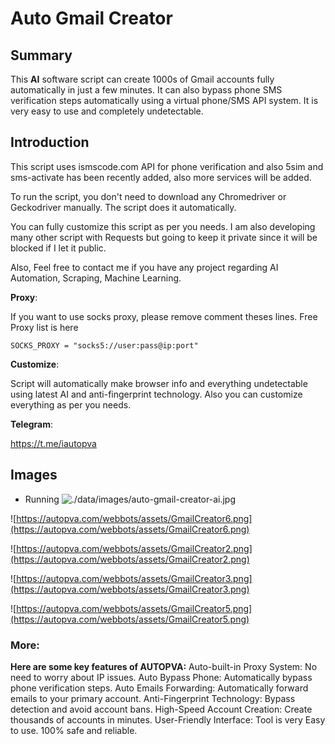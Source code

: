 # Auto Gmail Creator

## Summary 

This **AI** software script can create 1000s of Gmail accounts fully automatically in just a few minutes. It can also bypass phone SMS verification steps automatically using a virtual phone/SMS API system. 
It is very easy to use and completely undetectable.

## Introduction

This script uses ismscode.com API for phone verification and also 5sim and sms-activate has been recently added, also more services will be added.

To run the script, you don't need to download any Chromedriver or Geckodriver manually. The script does it automatically.

You can fully customize this script as per you needs. I am also developing many other script with Requests but going to keep it private since it will be blocked if I let it public.

Also, Feel free to contact me if you have any project regarding AI Automation, Scraping, Machine Learning.


**Proxy**:

If you want to use socks proxy, please remove comment theses lines. Free Proxy list is here

    SOCKS_PROXY = "socks5://user:pass@ip:port"

**Customize**:

Script will automatically make browser info and everything undetectable using latest AI and anti-fingerprint technology. Also you can customize everything as per you needs.


**Telegram**:

https://t.me/iautopva


## Images

- Running
    ![./data/images/auto-gmail-creator-ai.jpg](https://autopva.com/webbots/assets/GmailCreator.png)

![https://autopva.com/webbots/assets/GmailCreator6.png](https://autopva.com/webbots/assets/GmailCreator6.png)

![https://autopva.com/webbots/assets/GmailCreator2.png](https://autopva.com/webbots/assets/GmailCreator2.png)

![https://autopva.com/webbots/assets/GmailCreator3.png](https://autopva.com/webbots/assets/GmailCreator3.png)

![https://autopva.com/webbots/assets/GmailCreator5.png](https://autopva.com/webbots/assets/GmailCreator5.png)



### More:

**Here are some key features of AUTOPVA:**
Auto-built-in Proxy System: No need to worry about IP issues.
Auto Bypass Phone: Automatically bypass phone verification steps.
Auto Emails Forwarding: Automatically forward emails to your primary account.
Anti-Fingerprint Technology: Bypass detection and avoid account bans.
High-Speed Account Creation: Create thousands of accounts in minutes.
User-Friendly Interface: Tool is very Easy to use. 100% safe and reliable.


